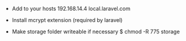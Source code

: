 - Add to your hosts
192.168.14.4 local.laravel.com

- Install mcrypt extension (required by laravel)
- Make storage folder writeable if necessary
$ chmod -R 775 storage